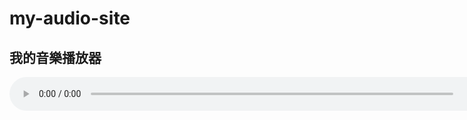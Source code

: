 # my-audio-site


<!DOCTYPE html>
<html lang="zh-TW">
<head>
  <meta charset="UTF-8">
  <title>音樂播放測試</title>
</head>
<body>
  <h2>我的音樂播放器</h2>
  <audio controls style="width:800px;">
    <source src="WBCQ.mp3" type="audio/mpeg">
    Your browser does not support the audio element.
  </audio>
</body>
</html>
